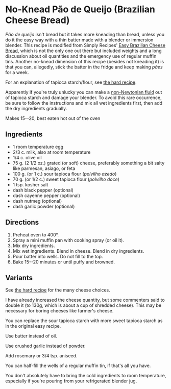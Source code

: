 # No-Knead Pão de Queijo (Brazilian Cheese Bread)

*Pão de queijo* isn't bread but it takes more kneading than bread, unless you do it the easy way with a thin batter made with a blender or immersion blender.  This recipe is modified from Simply Recipes' [Easy Brazilian Cheese Bread](https://www.simplyrecipes.com/recipes/easy_brazilian_cheese_bread/), which is not the only one out there but included weights and a long discussion about oil quantities and the emergency use of regular muffin tins.  Another no-knead dimension of this recipe (besides not kneading it) is that you can, allegedly, stick the batter in the fridge and keep making *pães* for a week.

For an explanation of tapioca starch/flour, see [the hard recipe](../appetizers/paoDeQueijo.md).

Apparently if you're truly unlucky you can make a [non-Newtonian fluid](https://en.wikipedia.org/wiki/Non-Newtonian_fluid) out of tapioca starch and damage your blender.  To avoid this rare occurrence, be sure to follow the instructions and mix all wet ingredients first, then add the dry ingredients gradually.

Makes 15--20, best eaten hot out of the oven

## Ingredients

* 1 room temperature egg
* 2/3 c. milk, also at room temperature
* 1/4 c. olive oil
* 75 g. (2 1/2 oz.) grated (or soft) cheese, preferably something a bit salty like parmesan, asiago, or feta
* 100 g. (or 1 c.) sour tapioca flour (*polvilho azedo*)
* 70 g. (or 1/2 c.) sweet tapioca flour (*polvilho doce*)
* 1 tsp. kosher salt
* dash black pepper (optional)
* dash cayenne pepper (optional)
* dash nutmeg (optional)
* dash garlic powder (optional)

## Directions

1. Preheat oven to 400°.
2. Spray a mini muffin pan with cooking spray (or oil it).
3. Mix dry ingredients.
4. Mix wet ingredients.  Blend in cheese.  Blend in dry ingredients.
5. Pour batter into wells.  Do not fill to the top.
6. Bake 15--20 minutes or until puffy and browned.

## Variants

See [the hard recipe](../appetizers/paoDeQueijo.md) for the many cheese choices.

I have already increased the cheese quantity, but some commenters said to double it (to 130g, which is about a cup of shredded cheese).  This may be necessary for boring cheeses like farmer's cheese.

You can replace the sour tapioca starch with more sweet tapioca starch as in the original easy recipe.

Use butter instead of oil.

Use crushed garlic instead of powder.

Add rosemary or 3/4 tsp. aniseed.

You can half-fill the wells of a regular muffin tin, if that's all you have.

You don't absolutely have to bring the cold ingredients to room temperature, especially if you're pouring from your refrigerated blender jug.
